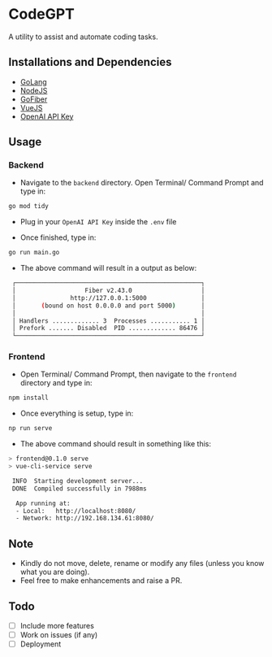 # CodeGPT
A utility to assist and automate coding tasks.

## Installations and Dependencies

- [GoLang](https://go.dev/)
- [NodeJS](https://nodejs.org/en/)
- [GoFiber](https://gofiber.io/)
- [VueJS](https://vuejs.org/)
- [OpenAI API Key](https://platform.openai.com/account/api-keys)

## Usage

### Backend

- Navigate to the `backend` directory. Open Terminal/ Command Prompt and type in:

```bash
go mod tidy
```

- Plug in your `OpenAI API Key` inside the `.env` file

- Once finished, type in:

```bash
go run main.go
```

- The above command will result in a output as below:

```bash
 ┌───────────────────────────────────────────────────┐ 
 │                   Fiber v2.43.0                   │ 
 │               http://127.0.0.1:5000               │ 
 │       (bound on host 0.0.0.0 and port 5000)       │ 
 │                                                   │ 
 │ Handlers ............. 3  Processes ........... 1 │ 
 │ Prefork ....... Disabled  PID ............. 86476 │ 
 └───────────────────────────────────────────────────┘ 
```

### Frontend

- Open Terminal/ Command Prompt, then navigate to the `frontend` directory and type in:

```bash
npm install
```

- Once everything is setup, type in:

```bash
np run serve
```

- The above command should result in something like this:

```bash
> frontend@0.1.0 serve
> vue-cli-service serve

 INFO  Starting development server...
 DONE  Compiled successfully in 7988ms

  App running at:
  - Local:   http://localhost:8080/ 
  - Network: http://192.168.134.61:8080/
```

## Note

- Kindly do not move, delete, rename or modify any files (unless you know what you are doing).
- Feel free to make enhancements and raise a PR.

## Todo

- [ ] Include more features
- [ ] Work on issues (if any)
- [ ] Deployment
